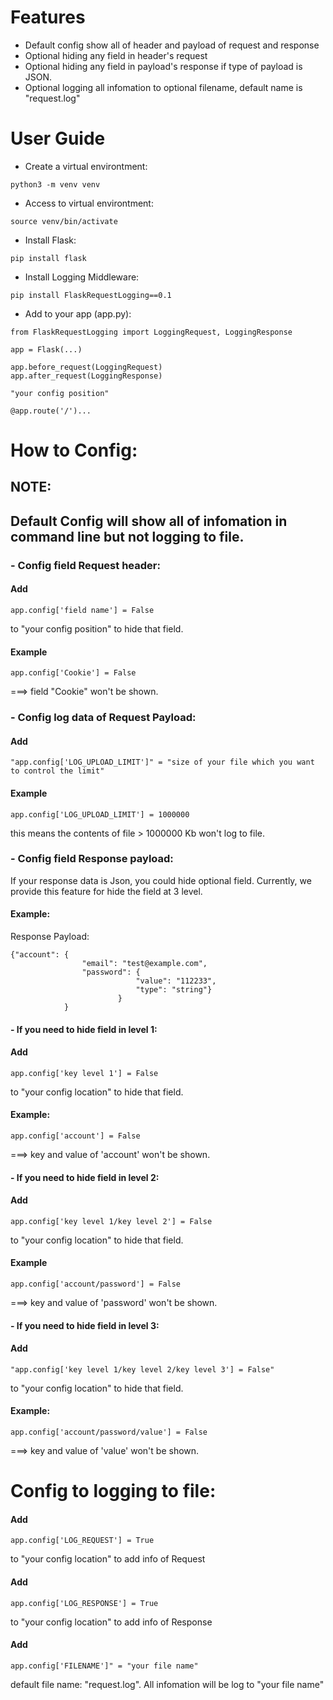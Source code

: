 # Features

- Default config show all of header and payload of request and response
- Optional hiding any field in header's request
- Optional hiding any field in payload's response if type of payload is JSON.
- Optional logging all infomation to optional filename, default name is "request.log"

# User Guide

- Create a virtual environtment: 
```
python3 -m venv venv
```
- Access to virtual environtment: 
```
source venv/bin/activate
```
- Install Flask: 
```
pip install flask
```
- Install Logging Middleware: 
```
pip install FlaskRequestLogging==0.1
```
- Add to your app (app.py):
```
from FlaskRequestLogging import LoggingRequest, LoggingResponse

app = Flask(...)

app.before_request(LoggingRequest)
app.after_request(LoggingResponse)

"your config position"

@app.route('/')...
```
# How to Config:
## NOTE:
## Default Config will show all of infomation in command line but not logging to file. 
### - Config field Request header:

#### Add 
```
app.config['field name'] = False
``` 
to "your config position" to hide that field.
#### Example
```
app.config['Cookie'] = False
```
 ===> field "Cookie" won't be shown.

### - Config log data of Request Payload:
#### Add 
```
"app.config['LOG_UPLOAD_LIMIT']" = "size of your file which you want to control the limit"
```
#### Example 
```
app.config['LOG_UPLOAD_LIMIT'] = 1000000
```
this means the contents of file > 1000000 Kb won't log to file.


### - Config field Response payload:

If your response data is Json, you could hide optional field. 
Currently, we provide this feature for hide the field at 3 level.
#### Example:
Response Payload: 
```
{"account": {
                "email": "test@example.com",
                "password": {
                            "value": "112233",
                            "type": "string"}
                        }
            }
```
#### - If you need to hide field in level 1:
#### Add 
```
app.config['key level 1'] = False
``` 
to "your config location" to hide that field.
#### Example: 
```
app.config['account'] = False
``` 
===> key and value of 'account' won't be shown.

#### - If you need to hide field in level 2:
#### Add 
```
app.config['key level 1/key level 2'] = False
``` 
to "your config location" to hide that field.
#### Example 
```
app.config['account/password'] = False
``` 
===> key and value of 'password' won't be shown.

#### - If you need to hide field in level 3:
#### Add 
```
"app.config['key level 1/key level 2/key level 3'] = False"
``` 
to "your config location" to hide that field.
#### Example: 
```
app.config['account/password/value'] = False 
```
===> key and value of 'value' won't be shown.



# Config to logging to file:

#### Add 
```
app.config['LOG_REQUEST'] = True
```
to "your config location" to add info of Request

#### Add 
```
app.config['LOG_RESPONSE'] = True
```
to "your config location" to add info of Response

#### Add
```
app.config['FILENAME']" = "your file name"
```
default file name: "request.log". 
 All infomation will be log to "your file name"
